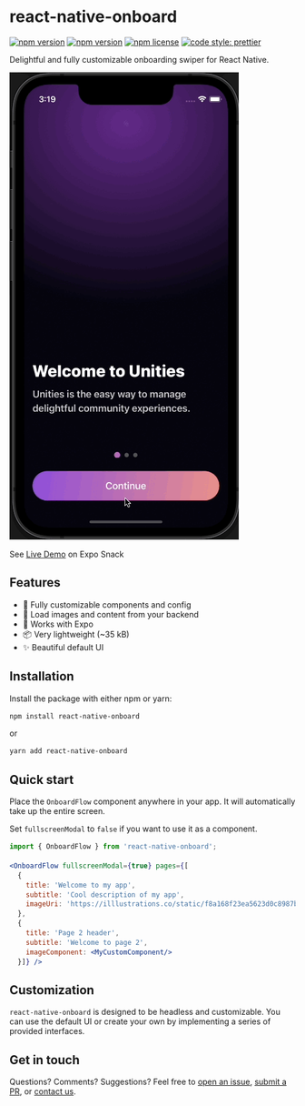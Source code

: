 # react-native-onboard

[![npm version](https://img.shields.io/npm/v/react-native-onboard)](https://www.npmjs.com/package/react-native-onboard)
[![npm version](https://github.com/FrigadeHQ/react-native-onboard/actions/workflows/tests.yml/badge.svg)](https://github.com/FrigadeHQ/react-native-onboard/actions/workflows/tests.yml)
[![npm license](https://img.shields.io/npm/l/react-native-onboard)](https://www.npmjs.com/package/react-native-onboard)
[![code style: prettier](https://img.shields.io/badge/code_style-prettier-ff69b4.svg)](https://github.com/prettier/prettier)

Delightful and fully customizable onboarding swiper for React Native.

![onboard gif](./examples/react-native-onboard-demo.gif)

See [Live Demo](https://snack.expo.dev/@christian-frigade/react-native-onboard-simple-demo) on Expo Snack

## Features

- 🎨 Fully customizable components and config
- 🔧 Load images and content from your backend
- 🚀 Works with Expo
- 📦 Very lightweight (~35 kB)
- ✨ Beautiful default UI

## Installation

Install the package with either npm or yarn:

```bash
npm install react-native-onboard
```
or
```bash
yarn add react-native-onboard
```

## Quick start
Place the `OnboardFlow` component anywhere in your app. It will automatically take up the entire screen.

Set `fullscreenModal` to `false` if you want to use it as a component.

```jsx
import { OnboardFlow } from 'react-native-onboard';

<OnboardFlow fullscreenModal={true} pages={[
  {
    title: 'Welcome to my app',
    subtitle: 'Cool description of my app',
    imageUri: 'https://illlustrations.co/static/f8a168f23ea5623d0c8987b551729183/day78-wallet.png',
  },
  {
    title: 'Page 2 header',
    subtitle: 'Welcome to page 2',
    imageComponent: <MyCustomComponent/>
  }]} />
```

## Customization
`react-native-onboard` is designed to be headless and customizable. You can use the default UI or create your own by
implementing a series of provided interfaces.

## Get in touch
Questions? Comments? Suggestions? Feel free to [open an issue](https://github.com/FrigadeHQ/react-native-onboard/issues), [submit a PR](https://github.com/FrigadeHQ/react-native-onboard/pulls), or [contact us](https://frigade.com).